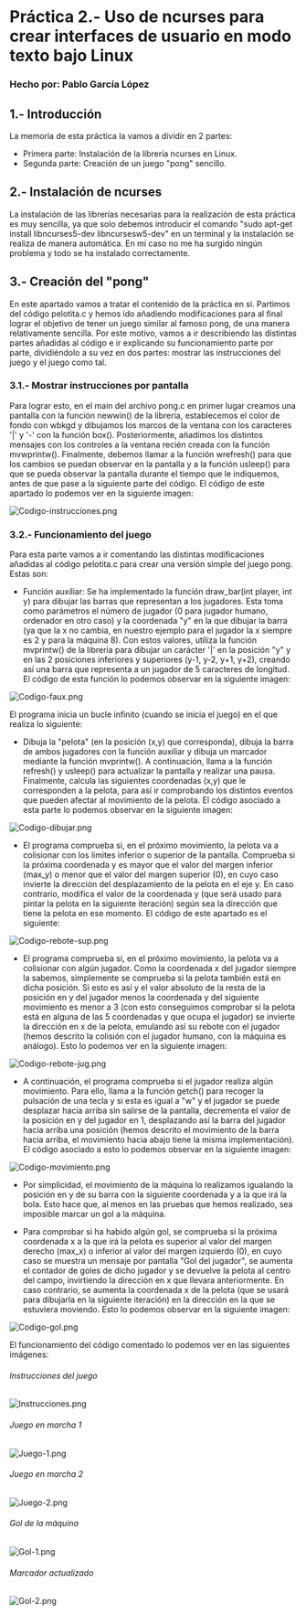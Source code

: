 # Práctica 2.- Uso de ncurses para crear interfaces de usuario en modo texto bajo Linux
### Hecho por: Pablo García López

## 1.- Introducción
La memoria de esta práctica la vamos a dividir en 2 partes:
- Primera parte: Instalación de la librería ncurses en Linux.
- Segunda parte: Creación de un juego "pong" sencillo.

## 2.- Instalación de ncurses
La instalación de las librerías necesarias para la realización de esta práctica es muy sencilla, ya que solo debemos introducir el comando "sudo apt-get install libncurses5-dev libncursesw5-dev" en un terminal y la instalación se realiza de manera automática. En mi caso no me ha surgido ningún problema y todo se ha instalado correctamente.

## 3.- Creación del "pong"
En este apartado vamos a tratar el contenido de la práctica en si. Partimos del código pelotita.c y hemos ido añadiendo modificaciones para al final lograr el objetivo de tener un juego similar al famoso pong, de una manera relativamente sencilla. Por este motivo, vamos a ir describiendo las distintas partes añadidas al código e ir explicando su funcionamiento parte por parte, dividiéndolo a su vez en dos partes: mostrar las instrucciones del juego y el juego como tal.

### 3.1.- Mostrar instrucciones por pantalla
Para lograr esto, en el main del archivo pong.c en primer lugar creamos una pantalla con la función newwin() de la librería, establecemos el color de fondo con wbkgd y dibujamos los marcos de la ventana con los caracteres '|' y '-' con la función box(). Posteriormente, añadimos los distintos mensajes con los controles a la ventana recién creada con la función mvwprintw(). Finalmente, debemos llamar a la función wrefresh() para que los cambios se puedan observar en la pantalla y a la función usleep() para que se pueda observar la pantalla durante el tiempo que le indiquemos, antes de que pase a la siguiente parte del código. El código de este apartado lo podemos ver en la siguiente imagen:

![Codigo-instrucciones.png](https://i.postimg.cc/3R9wVyGh/Codigo-instrucciones.png)

### 3.2.- Funcionamiento del juego
Para esta parte vamos a ir comentando las distintas modificaciones añadidas al código pelotita.c para crear una versión simple del juego pong. Estas son:

- Función auxiliar: Se ha implementado la función draw_bar(int player, int y) para dibujar las barras que representan a los jugadores. Esta toma como parámetros el número de jugador (0 para jugador humano, ordenador en otro caso) y la coordenada "y" en la que dibujar la barra (ya que la x no cambia, en nuestro ejemplo para el jugador la x siempre es 2 y para la máquina 8). Con estos valores, utiliza la función mvprintw() de la librería para dibujar un carácter '|' en la posición "y" y en las 2 posiciones inferiores y superiores (y-1, y-2, y+1, y+2), creando así una barra que representa a un jugador de 5 caracteres de longitud. El código de esta función lo podemos observar en la siguiente imagen: 

![Codigo-faux.png](https://i.postimg.cc/d3xVQznS/Codigo-faux.png)

El programa inicia un bucle infinito (cuando se inicia el juego) en el que realiza lo siguiente:
- Dibuja la "pelota" (en la posición (x,y) que corresponda), dibuja la barra de ambos jugadores con la función auxiliar y dibuja un marcador mediante la función mvprintw(). A continuación, llama a la función refresh() y usleep() para actualizar la pantalla y realizar una pausa. Finalmente, calcula las siguientes coordenadas (x,y) que le corresponden a la pelota, para así ir comprobando los distintos eventos que pueden afectar al movimiento de la pelota. El código asociado a esta parte lo podemos observar en la siguiente imagen:

![Codigo-dibujar.png](https://i.postimg.cc/jj0C7YTp/Codigo-dibujar.png)

- El programa comprueba si, en el próximo movimiento, la pelota va a colisionar con los límites inferior o superior de la pantalla. Comprueba si la próxima coordenada y es mayor que el valor del margen inferior (max_y) o menor que el valor del margen superior (0), en cuyo caso invierte la dirección del desplazamiento de la pelota en el eje y. En caso contrario, modifica el valor de la coordenada y (que será usado para pintar la pelota en la siguiente iteración) según sea la dirección que tiene la pelota en ese momento. El código de este apartado es el siguiente:

![Codigo-rebote-sup.png](https://i.postimg.cc/DZ7ZxQ85/Codigo-rebote-sup.png)

- El programa comprueba si, en el próximo movimiento, la pelota va a colisionar con algún jugador. Como la coordenada x del jugador siempre la sabemos, simplemente se comprueba si la pelota también está en dicha posición. Si esto es así y el valor absoluto de la resta de la posición en y del jugador menos la coordenada y del siguiente movimiento es menor a 3 (con esto conseguimos comprobar si la pelota está en alguna de las 5 coordenadas y que ocupa el jugador) se invierte la dirección en x de la pelota, emulando así su rebote con el jugador (hemos descrito la colisión con el jugador humano, con la máquina es análogo). Esto lo podemos ver en la siguiente imagen:

![Codigo-rebote-jug.png](https://i.postimg.cc/T1wP6RjD/Codigo-rebote-jug.png)

- A continuación, el programa comprueba si el jugador realiza algún movimiento. Para ello, llama a la función getch() para recoger la pulsación de una tecla y si esta es igual a "w" y el jugador se puede desplazar hacia arriba sin salirse de la pantalla, decrementa el valor de la posición en y del jugador en 1, desplazando así la barra del jugador hacia arriba una posición (hemos descrito el movimiento de la barra hacia arriba, el movimiento hacia abajo tiene la misma implementación). El código asociado a esto lo podemos observar en la siguiente imagen:

![Codigo-movimiento.png](https://i.postimg.cc/5970mC1q/Codigo-movimiento.png)

- Por simplicidad, el movimiento de la máquina lo realizamos igualando la posición en y de su barra con la siguiente coordenada y a la que irá la bola. Esto hace que, al menos en las pruebas que hemos realizado, sea imposible marcar un gol a la máquina. 

- Para comprobar si ha habido algún gol, se comprueba si la próxima coordenada x a la que irá la pelota es superior al valor del margen derecho (max_x) o inferior al valor del margen izquierdo (0), en cuyo caso se muestra un mensaje por pantalla "Gol del jugador", se aumenta el contador de goles de dicho jugador y se devuelve la pelota al centro del campo, invirtiendo la dirección en x que llevara anteriormente. En caso contrario, se aumenta la coordenada x de la pelota (que se usará para dibujarla en la siguiente iteración) en la dirección en la que se estuviera moviendo. Esto lo podemos observar en la siguiente imagen:

![Codigo-gol.png](https://i.postimg.cc/JhN03Y4G/Codigo-gol.png)

El funcionamiento del código comentado lo podemos ver en las siguientes imágenes:

###### Instrucciones del juego
![Instrucciones.png](https://i.postimg.cc/BvT58CrC/Instrucciones.png)

###### Juego en marcha 1
![Juego-1.png](https://i.postimg.cc/7h6SWrfB/Juego-1.png)

###### Juego en marcha 2
![Juego-2.png](https://i.postimg.cc/k4wxsgX6/Juego-2.png)

###### Gol de la máquina 
![Gol-1.png](https://i.postimg.cc/3w5CJqcR/Gol-1.png)

###### Marcador actualizado
![Gol-2.png](https://i.postimg.cc/QtjQcTsZ/Gol-2.png)
